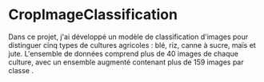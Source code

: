 # CropImageClassification
Dans ce projet, j'ai développé un modèle de classification d'images pour distinguer cinq types de cultures agricoles : blé, riz, canne à sucre, maïs et jute. L'ensemble de données comprend plus de 40 images de chaque culture, avec un ensemble augmenté contenant plus de 159 images par classe .
